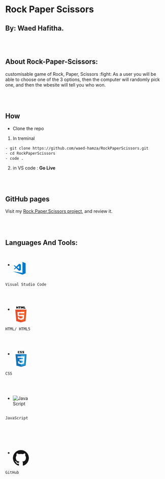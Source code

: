 # Rock Paper Scissors
## By: Waed Hafitha.

<br><br>

## About Rock-Paper-Scissors:
 customisable game of Rock, Paper, Scissors :fight: As a user you will be able to choose one of the 3 options, then the computer will randomly pick one, and then the wbesite will tell you who won.

<br><br>

 ## How 
 - Clone the repo 
 1. In treminal 
 

 ```
 - git clone https://github.com/waed-hamza/RockPaperScissors.git
 - cd RockPaperScissors
 - code .
 ```
 
2. in VS code :
 **Go Live**
 
<br><br>

## GitHub pages
Visit my [Rock,Paper,Scissors project][1], and review it. 

<br><br>


## Languages And Tools:
<br/>

* <img align="left" alt="Visual Studio Code" width="40px" src="https://raw.githubusercontent.com/github/explore/80688e429a7d4ef2fca1e82350fe8e3517d3494d/topics/visual-studio-code/visual-studio-code.png" /> 

<br/>

    Visual Studio Code

<br/><br> 

* <img align="left" alt="HTML/HTML5" width="50px" src="https://raw.githubusercontent.com/github/explore/80688e429a7d4ef2fca1e82350fe8e3517d3494d/topics/html/html.png"/> 

<br/>

    HTML/ HTML5

<br/> <br/>

* <img align="left" alt="CSS" width="50px" src="https://raw.githubusercontent.com/github/explore/80688e429a7d4ef2fca1e82350fe8e3517d3494d/topics/css/css.png" /> 

<br/>

    CSS

<br/> <br/>

* <img align="left" alt="JavaScript" width="50px" src="https://cdn.iconscout.com/icon/free/png-256/javascript-2038874-1720087.png"/> 

<br/>

    JavaScript

<br/>

<br/> <br/>



* <img align="left" alt="GitHub" width="50px" src="https://raw.githubusercontent.com/github/explore/78df643247d429f6cc873026c0622819ad797942/topics/github/github.png" /> 

<br/>

    GitHub


[1]:https://waed-hamza.github.io/google-home-page/
